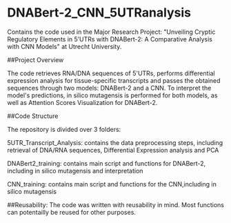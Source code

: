 # DNABert-2_CNN_5UTRanalysis

Contains the code used in the Major Research Project: "Unveiling Cryptic Regulatory Elements in 5’UTRs with DNABert-2: A Comparative Analysis with CNN Models" at Utrecht University.

##Project Overview

The code retrieves RNA/DNA sequences of 5'UTRs, performs differential expression analysis for tissue-specific transcripts and passes the obtained sequences through two models: DNABert-2 and a CNN. To interpret the model's predictions, in silico mutagensis is performed for both models, as well as Attention Scores Visualization for DNABert-2. 

##Code Structure 

The repository is divided over 3 folders: 

5UTR_Transcript_Analysis: 
contains the data preprocessing steps, including retrieval of DNA/RNA sequences, Differential Expression analysis and PCA

DNABert2_training: 
contains main script and functions for DNABert-2, including in silico mutagensis and interpretation

CNN_training: 
contains main script and functions for the CNN,including in silico mutagensis

##Reusability: 
The code was written with reusability in mind. Most functions can potentailly be reused for other purposes. 
